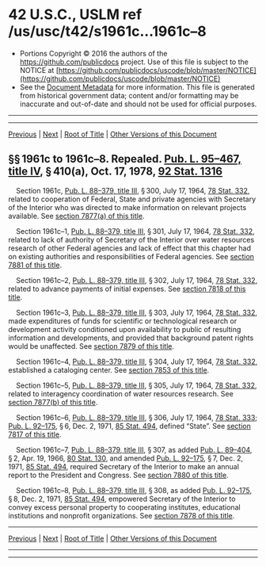 ---
---

# 42 U.S.C., USLM ref /us/usc/t42/s1961c...1961c–8

* Portions Copyright © 2016 the authors of the https://github.com/publicdocs project.
  Use of this file is subject to the NOTICE at [https://github.com/publicdocs/uscode/blob/master/NOTICE](https://github.com/publicdocs/uscode/blob/master/NOTICE)
* See the [Document Metadata](././../../../../..//README.md) for more information.
  This file is generated from historical government data; content and/or formatting may be inaccurate and out-of-date and should not be used for official purposes.

----------
----------

[Previous](./../../../../..//us/usc/t42/ch19A/schIII/m__us_usc_t42_ch19A_schIII.md) | [Next](./../../../../..//us/usc/t42/ch19B/m__us_usc_t42_ch19B.md) | [Root of Title](./../../../../../) | [Other Versions of this Document](https://publicdocs.github.io/go/links?ns=uslm&ref=%2Fus%2Fusc%2Ft42%2Fs1961c...1961c%E2%80%938)

## §§ 1961c to 1961c–8. Repealed. [Pub. L. 95–467, title IV][/us/pl/95/467/tIV], § 410(a), Oct. 17, 1978, [92 Stat. 1316][/us/stat/92/1316]

    Section 1961c, [Pub. L. 88–379, title III][/us/pl/88/379/tIII], § 300, July 17, 1964, [78 Stat. 332][/us/stat/78/332], related to cooperation of Federal, State and private agencies with Secretary of the Interior who was directed to make information on relevant projects available. See [section 7877(a) of this title][/us/usc/t42/s7877/a].

    Section 1961c–1, [Pub. L. 88–379, title III][/us/pl/88/379/tIII], § 301, July 17, 1964, [78 Stat. 332][/us/stat/78/332], related to lack of authority of Secretary of the Interior over water resources research of other Federal agencies and lack of effect that this chapter had on existing authorities and responsibilities of Federal agencies. See [section 7881 of this title][/us/usc/t42/s7881].

    Section 1961c–2, [Pub. L. 88–379, title III][/us/pl/88/379/tIII], § 302, July 17, 1964, [78 Stat. 332][/us/stat/78/332], related to advance payments of initial expenses. See [section 7818 of this title][/us/usc/t42/s7818].

    Section 1961c–3, [Pub. L. 88–379, title III][/us/pl/88/379/tIII], § 303, July 17, 1964, [78 Stat. 332][/us/stat/78/332], made expenditures of funds for scientific or technological research or development activity conditioned upon availability to public of resulting information and developments, and provided that background patent rights would be unaffected. See [section 7879 of this title][/us/usc/t42/s7879].

    Section 1961c–4, [Pub. L. 88–379, title III][/us/pl/88/379/tIII], § 304, July 17, 1964, [78 Stat. 332][/us/stat/78/332], established a cataloging center. See [section 7853 of this title][/us/usc/t42/s7853].

    Section 1961c–5, [Pub. L. 88–379, title III][/us/pl/88/379/tIII], § 305, July 17, 1964, [78 Stat. 332][/us/stat/78/332], related to interagency coordination of water resources research. See [section 7877(b) of this title][/us/usc/t42/s7877/b].

    Section 1961c–6, [Pub. L. 88–379, title III][/us/pl/88/379/tIII], § 306, July 17, 1964, [78 Stat. 333][/us/stat/78/333]; [Pub. L. 92–175][/us/pl/92/175], § 6, Dec. 2, 1971, [85 Stat. 494][/us/stat/85/494], defined “State”. See [section 7817 of this title][/us/usc/t42/s7817].

    Section 1961c–7, [Pub. L. 88–379, title III][/us/pl/88/379/tIII], § 307, as added [Pub. L. 89–404][/us/pl/89/404], § 2, Apr. 19, 1966, [80 Stat. 130][/us/stat/80/130], and amended [Pub. L. 92–175][/us/pl/92/175], § 7, Dec. 2, 1971, [85 Stat. 494][/us/stat/85/494], required Secretary of the Interior to make an annual report to the President and Congress. See [section 7880 of this title][/us/usc/t42/s7880].

    Section 1961c–8, [Pub. L. 88–379, title III][/us/pl/88/379/tIII], § 308, as added [Pub. L. 92–175][/us/pl/92/175], § 8, Dec. 2, 1971, [85 Stat. 494][/us/stat/85/494], empowered Secretary of the Interior to convey excess personal property to cooperating institutes, educational institutions and nonprofit organizations. See [section 7878 of this title][/us/usc/t42/s7878].

----------

[Previous](./../../../../..//us/usc/t42/ch19A/schIII/m__us_usc_t42_ch19A_schIII.md) | [Next](./../../../../..//us/usc/t42/ch19B/m__us_usc_t42_ch19B.md) | [Root of Title](./../../../../../) | [Other Versions of this Document](https://publicdocs.github.io/go/links?ns=uslm&ref=%2Fus%2Fusc%2Ft42%2Fs1961c...1961c%E2%80%938)

----------
----------

[/us/pl/95/467/tIV]: https://publicdocs.github.io/go/links?ns=uslm&ref=%2Fus%2Fpl%2F95%2F467%2FtIV
[/us/stat/92/1316]: https://publicdocs.github.io/go/links?ns=uslm&ref=%2Fus%2Fstat%2F92%2F1316
[/us/pl/88/379/tIII]: https://publicdocs.github.io/go/links?ns=uslm&ref=%2Fus%2Fpl%2F88%2F379%2FtIII
[/us/stat/78/332]: https://publicdocs.github.io/go/links?ns=uslm&ref=%2Fus%2Fstat%2F78%2F332
[/us/usc/t42/s7877/a]: https://publicdocs.github.io/go/links?ns=uslm&ref=%2Fus%2Fusc%2Ft42%2Fs7877%2Fa
[/us/pl/88/379/tIII]: https://publicdocs.github.io/go/links?ns=uslm&ref=%2Fus%2Fpl%2F88%2F379%2FtIII
[/us/stat/78/332]: https://publicdocs.github.io/go/links?ns=uslm&ref=%2Fus%2Fstat%2F78%2F332
[/us/usc/t42/s7881]: https://publicdocs.github.io/go/links?ns=uslm&ref=%2Fus%2Fusc%2Ft42%2Fs7881
[/us/pl/88/379/tIII]: https://publicdocs.github.io/go/links?ns=uslm&ref=%2Fus%2Fpl%2F88%2F379%2FtIII
[/us/stat/78/332]: https://publicdocs.github.io/go/links?ns=uslm&ref=%2Fus%2Fstat%2F78%2F332
[/us/usc/t42/s7818]: https://publicdocs.github.io/go/links?ns=uslm&ref=%2Fus%2Fusc%2Ft42%2Fs7818
[/us/pl/88/379/tIII]: https://publicdocs.github.io/go/links?ns=uslm&ref=%2Fus%2Fpl%2F88%2F379%2FtIII
[/us/stat/78/332]: https://publicdocs.github.io/go/links?ns=uslm&ref=%2Fus%2Fstat%2F78%2F332
[/us/usc/t42/s7879]: https://publicdocs.github.io/go/links?ns=uslm&ref=%2Fus%2Fusc%2Ft42%2Fs7879
[/us/pl/88/379/tIII]: https://publicdocs.github.io/go/links?ns=uslm&ref=%2Fus%2Fpl%2F88%2F379%2FtIII
[/us/stat/78/332]: https://publicdocs.github.io/go/links?ns=uslm&ref=%2Fus%2Fstat%2F78%2F332
[/us/usc/t42/s7853]: https://publicdocs.github.io/go/links?ns=uslm&ref=%2Fus%2Fusc%2Ft42%2Fs7853
[/us/pl/88/379/tIII]: https://publicdocs.github.io/go/links?ns=uslm&ref=%2Fus%2Fpl%2F88%2F379%2FtIII
[/us/stat/78/332]: https://publicdocs.github.io/go/links?ns=uslm&ref=%2Fus%2Fstat%2F78%2F332
[/us/usc/t42/s7877/b]: https://publicdocs.github.io/go/links?ns=uslm&ref=%2Fus%2Fusc%2Ft42%2Fs7877%2Fb
[/us/pl/88/379/tIII]: https://publicdocs.github.io/go/links?ns=uslm&ref=%2Fus%2Fpl%2F88%2F379%2FtIII
[/us/stat/78/333]: https://publicdocs.github.io/go/links?ns=uslm&ref=%2Fus%2Fstat%2F78%2F333
[/us/pl/92/175]: https://publicdocs.github.io/go/links?ns=uslm&ref=%2Fus%2Fpl%2F92%2F175
[/us/stat/85/494]: https://publicdocs.github.io/go/links?ns=uslm&ref=%2Fus%2Fstat%2F85%2F494
[/us/usc/t42/s7817]: https://publicdocs.github.io/go/links?ns=uslm&ref=%2Fus%2Fusc%2Ft42%2Fs7817
[/us/pl/88/379/tIII]: https://publicdocs.github.io/go/links?ns=uslm&ref=%2Fus%2Fpl%2F88%2F379%2FtIII
[/us/pl/89/404]: https://publicdocs.github.io/go/links?ns=uslm&ref=%2Fus%2Fpl%2F89%2F404
[/us/stat/80/130]: https://publicdocs.github.io/go/links?ns=uslm&ref=%2Fus%2Fstat%2F80%2F130
[/us/pl/92/175]: https://publicdocs.github.io/go/links?ns=uslm&ref=%2Fus%2Fpl%2F92%2F175
[/us/stat/85/494]: https://publicdocs.github.io/go/links?ns=uslm&ref=%2Fus%2Fstat%2F85%2F494
[/us/usc/t42/s7880]: https://publicdocs.github.io/go/links?ns=uslm&ref=%2Fus%2Fusc%2Ft42%2Fs7880
[/us/pl/88/379/tIII]: https://publicdocs.github.io/go/links?ns=uslm&ref=%2Fus%2Fpl%2F88%2F379%2FtIII
[/us/pl/92/175]: https://publicdocs.github.io/go/links?ns=uslm&ref=%2Fus%2Fpl%2F92%2F175
[/us/stat/85/494]: https://publicdocs.github.io/go/links?ns=uslm&ref=%2Fus%2Fstat%2F85%2F494
[/us/usc/t42/s7878]: https://publicdocs.github.io/go/links?ns=uslm&ref=%2Fus%2Fusc%2Ft42%2Fs7878


